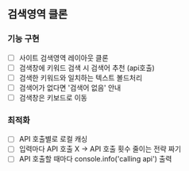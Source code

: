 ## 검색영역 클론

### 기능 구현

- [ ] 사이트 검색영역 레이아웃 클론
- [ ] 검색창에 키워드 검색 시 검색어 추천 (api호출)
- [ ] 검색한 키워드와 일치하는 텍스트 볼드처리
- [ ] 검색어가 없다면 '검색어 없음' 안내
- [ ] 검색창은 키보드로 이동

### 최적화

- [ ] API 호출별로 로컬 캐싱
- [ ] 입력마다 API 호출 X -> API 호출 횟수 줄이는 전략 짜기
- [ ] API 호출할 때마다 console.info('calling api') 출력
